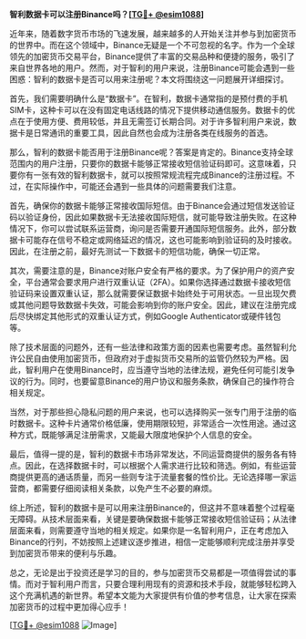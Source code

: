**智利数据卡可以注册Binance吗？[[TG💪+ @esim1088](https://t.me/s/esim1088)]**

近年来，随着数字货币市场的飞速发展，越来越多的人开始关注并参与到加密货币的世界中。而在这个领域中，Binance无疑是一个不可忽视的名字。作为一个全球领先的加密货币交易平台，Binance提供了丰富的交易品种和便捷的服务，吸引了来自世界各地的用户。然而，对于智利的用户来说，注册Binance可能会遇到一些困惑：智利的数据卡是否可以用来注册呢？本文将围绕这一问题展开详细探讨。

首先，我们需要明确什么是“数据卡”。在智利，数据卡通常指的是预付费的手机SIM卡，这种卡可以在没有固定电话线路的情况下提供移动通信服务。数据卡的优点在于使用方便、费用较低，并且无需签订长期合同。对于许多智利用户来说，数据卡是日常通讯的重要工具，因此自然也会成为注册各类在线服务的首选。

那么，智利的数据卡能否用于注册Binance呢？答案是肯定的。Binance支持全球范围内的用户注册，只要你的数据卡能够正常接收短信验证码即可。这意味着，只要你有一张有效的智利数据卡，就可以按照常规流程完成Binance的注册过程。不过，在实际操作中，可能还会遇到一些具体的问题需要我们注意。

首先，确保你的数据卡能够正常接收国际短信。由于Binance会通过短信发送验证码以验证身份，因此如果数据卡无法接收国际短信，就可能导致注册失败。在这种情况下，你可以尝试联系运营商，询问是否需要开通国际短信服务。此外，部分数据卡可能存在信号不稳定或网络延迟的情况，这也可能影响到验证码的及时接收。因此，在注册之前，最好先测试一下数据卡的短信功能，确保一切正常。

其次，需要注意的是，Binance对账户安全有严格的要求。为了保护用户的资产安全，平台通常会要求用户进行双重认证（2FA）。如果你选择通过数据卡接收短信验证码来设置双重认证，那么就需要保证数据卡始终处于可用状态。一旦出现欠费或其他问题导致数据卡失效，可能会影响到你的账户安全。因此，建议在注册完成后尽快绑定其他形式的双重认证方式，例如Google Authenticator或硬件钱包等。

除了技术层面的问题外，还有一些法律和政策方面的因素也需要考虑。虽然智利允许公民自由使用加密货币，但政府对于虚拟货币交易所的监管仍然较为严格。因此，智利用户在使用Binance时，应当遵守当地的法律法规，避免任何可能引发争议的行为。同时，也要留意Binance的用户协议和服务条款，确保自己的操作符合相关规定。

当然，对于那些担心隐私问题的用户来说，也可以选择购买一张专门用于注册的临时数据卡。这种卡片通常价格低廉，使用期限较短，非常适合一次性用途。通过这种方式，既能够满足注册需求，又能最大限度地保护个人信息的安全。

最后，值得一提的是，智利的数据卡市场非常发达，不同运营商提供的服务各有特点。因此，在选择数据卡时，可以根据个人需求进行比较和筛选。例如，有些运营商提供更高的通话质量，而另一些则专注于流量套餐的性价比。无论选择哪一家运营商，都需要仔细阅读相关条款，以免产生不必要的麻烦。

综上所述，智利的数据卡是可以用来注册Binance的，但这并不意味着整个过程毫无障碍。从技术层面来看，关键是要确保数据卡能够正常接收短信验证码；从法律层面来看，则需要遵守当地的相关规定。如果你是一名智利用户，正在考虑加入Binance的行列，不妨按照上述建议逐步推进，相信一定能够顺利完成注册并享受到加密货币带来的便利与乐趣。

总之，无论是出于投资还是学习的目的，参与加密货币交易都是一项值得尝试的事情。而对于智利用户而言，只要合理利用现有的资源和技术手段，就能够轻松跨入这个充满机遇的新世界。希望本文能为大家提供有价值的参考信息，让大家在探索加密货币的过程中更加得心应手！

[[TG💪+ @esim1088](https://t.me/s/esim1088) ![Image](https://i.postimg.cc/4NQfJmqS/Snipaste-2025-05-13-00-14-12.png)]